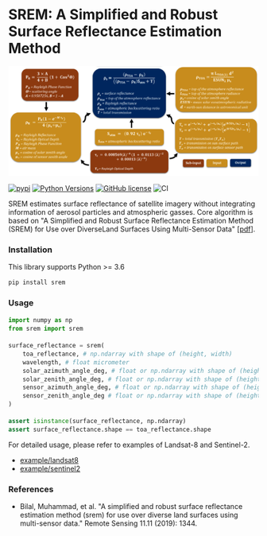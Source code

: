 # SREM: A Simplified and Robust Surface Reflectance Estimation Method

![systematic_methodology](./img/systematic_methodology.png)  

[![pypi](https://img.shields.io/pypi/v/srem.svg)](https://pypi.python.org/pypi/srem)
[![Python Versions](https://img.shields.io/pypi/pyversions/srem.svg)](https://pypi.org/project/srem/)
[![GitHub license](https://img.shields.io/github/license/oyam/srem.svg)](https://github.com/chainer/chainer)
![CI](https://github.com/oyam/srem/workflows/CI/badge.svg)

SREM estimates surface reflectance of satellite imagery without integrating information of aerosol particles and
atmospheric gasses. Core algorithm is based on "A Simplified and Robust Surface Reflectance Estimation Method (SREM) for Use over DiverseLand Surfaces Using Multi-Sensor Data" [[pdf](https://www.mdpi.com/2072-4292/11/11/1344/pdf)]. 


### Installation
This library supports Python >= 3.6
```sh
pip install srem
```

### Usage
```python
import numpy as np
from srem import srem

surface_reflectance = srem(
    toa_reflectance, # np.ndarray with shape of (height, width)
    wavelength, # float micrometer
    solar_azimuth_angle_deg, # float or np.ndarray with shape of (height, width)
    solar_zenith_angle_deg, # float or np.ndarray with shape of (height, width)
    sensor_azimuth_angle_deg, # float or np.ndarray with shape of (height, width)
    sensor_zenith_angle_deg # float or np.ndarray with shape of (height, width)
)

assert isinstance(surface_reflectance, np.ndarray)
assert surface_reflectance.shape == toa_reflectance.shape
```

For detailed usage, please refer to examples of Landsat-8 and Sentinel-2.
- [example/landsat8](https://github.com/oyam/srem/tree/master/examples/landsat8)
- [example/sentinel2](https://github.com/oyam/srem/tree/master/examples/sentinel2)


### References
- Bilal, Muhammad, et al. "A simplified and robust surface reflectance estimation method (srem) for use over diverse land surfaces using multi-sensor data." Remote Sensing 11.11 (2019): 1344.
